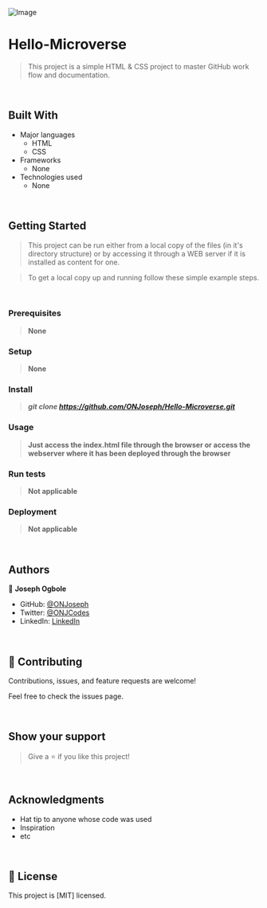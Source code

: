 ![Image](https://img.shields.io/badge/Microverse-blueviolet)
# Hello-Microverse
> This project is a simple HTML & CSS project to master GitHub work flow and documentation.
<br/>

## Built With

- Major languages
    - HTML
    - CSS
- Frameworks
    - None
- Technologies used
    - None
<br/>

## Getting Started

> This project can be run either from a local copy of the files (in it's directory structure) or by accessing it through a WEB server if it is installed as content for one.

 
> To get a local copy up and running follow these simple example steps.

<br/>

### Prerequisites

> **None**

### Setup

> **None**

### Install

> ***git clone https://github.com/ONJoseph/Hello-Microverse.git***

### Usage

> **Just access the index.html file through the browser or access the webserver where it has been deployed through the browser**

### Run tests

> **Not applicable**

### Deployment

> **Not applicable**

<br/>

## Authors

&#x1f464; **Joseph Ogbole**

- GitHub: [@ONJoseph](https://github.com/ONJoseph)
- Twitter: [@ONJCodes](https://twitter.com/ONJCodes)
- LinkedIn: [LinkedIn](https://www.linkedin.com/in/o-n-joseph-ba8425147/)

<br/>

## &#x1f91d; Contributing

Contributions, issues, and feature requests are welcome!

Feel free to check the issues page<!--[issues page](../../issues/)-->.

<br/>

## Show your support

> Give a &#x2B50; if you like this project!

<br/>

## Acknowledgments

- Hat tip to anyone whose code was used
- Inspiration
- etc

<br/>

## &#x1F4DD; License

This project is [MIT] licensed.
